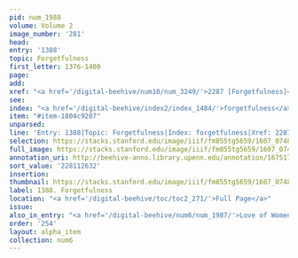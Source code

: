 ```yaml
---
pid: num_1988
volume: Volume 2
image_number: '281'
head:
entry: '1388'
topic: Forgetfulness
first_letter: 1376-1400
page:
add:
xref: "<a href='/digital-beehive/num10/num_3249/'>2287 [Forgetfulness]</a>"
see:
index: "<a href='/digital-beehive/index2/index_1484/'>forgetfulness</a>"
item: "#item-1804c9207"
unparsed:
line: 'Entry: 1388|Topic: Forgetfulness|Index: forgetfulness|Xref: 2287 [Forgetfulness]|#item-1804c9207'
selection: https://stacks.stanford.edu/image/iiif/fm855tg5659/1607_0748/399,2632,2864,561/full/0/default.jpg
full_image: https://stacks.stanford.edu/image/iiif/fm855tg5659/1607_0748/full/full/0/default.jpg
annotation_uri: http://beehive-anno.library.upenn.edu/annotation/1675177401418
sort_value: '228112632'
insertion:
thumbnail: https://stacks.stanford.edu/image/iiif/fm855tg5659/1607_0748/399,2632,600,180/250,/0/default.jpg
label: 1388. Forgetfulness
location: "<a href='/digital-beehive/toc/toc2_271/'>Full Page</a>"
issue:
also_in_entry: "<a href='/digital-beehive/num6/num_1987/'>Love of Women</a>"
order: '254'
layout: alpha_item
collection: num6
---
```

